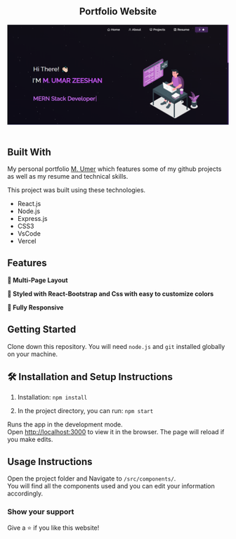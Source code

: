 <h2 align="center">
  Portfolio Website<br/>
  <a href="https://portfolio-react-navy-pi.vercel.app/" target="_blank"><M.Umer></a>
</h2>
<div align="center">
  <img alt="Demo" src="./Images/readme_img.PNG" />
</div>

<br/>

## Built With

My personal portfolio <a href="https://portfolio-react-navy-pi.vercel.app/" target="_blank">M. Umer</a> which features some of my github projects as well as my resume and technical skills.<br/>

This project was built using these technologies.

- React.js
- Node.js
- Express.js
- CSS3
- VsCode
- Vercel

## Features

**📖 Multi-Page Layout**

**🎨 Styled with React-Bootstrap and Css with easy to customize colors**

**📱 Fully Responsive**

## Getting Started

Clone down this repository. You will need `node.js` and `git` installed globally on your machine.

## 🛠 Installation and Setup Instructions

1. Installation: `npm install`

2. In the project directory, you can run: `npm start`

Runs the app in the development mode.\
Open [http://localhost:3000](http://localhost:3000) to view it in the browser.
The page will reload if you make edits.

## Usage Instructions

Open the project folder and Navigate to `/src/components/`. <br/>
You will find all the components used and you can edit your information accordingly.

### Show your support

Give a ⭐ if you like this website!
